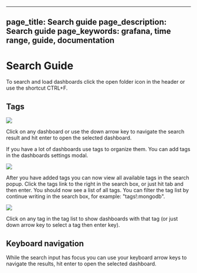 ----
page_title: Search guide
page_description:  Search guide
page_keywords: grafana, time range, guide, documentation
---

# Search Guide

To search and load dashboards click the open folder icon in the header or use the shortcut CTRL+F.

## Tags
![](/img/v1/dashboards_tags2_search.png)

Click on any dashboard or use the down arrow key to navigate the search result and hit enter to open the selected dashboard.

If you have a lot of dashboards use tags to organize them. You can add tags in the dashboards settings modal.

![](/img/v1/dashboards_tags1.png)

After you have added tags you can now view all available tags in the search popup. Click the tags link to the right in the search box, or just hit tab and then enter. You should now see a list of all tags. You can filter the tag list by continue writing in the search box, for example: "tags!:mongodb".

![](/img/v1/dashboards_tags3_search.png)

Click on any tag in the tag list to show dashboards with that tag (or just down arrow key to select a tag then enter key).

## Keyboard navigation

While the search input has focus you can use your keyboard arrow keys to navigate the results, hit enter to open the selected dashboard.






